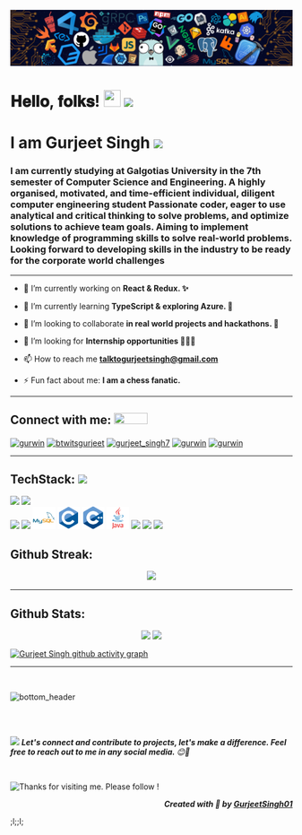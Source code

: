 
![Github Banner](https://github.com/Jaydeep-Yadav/Jaydeep-Yadav/blob/main/banner.png)


<!--<div align = "center">

  <img src = "https://i.pinimg.com/originals/ab/c4/5b/abc45b9c356fbb846632f010aa3a44ef.gif" width = "90%" height = "60%" align = "center"/>

</div>-->

<h1> 𝐇𝐞𝐥𝐥𝐨, 𝐟𝐨𝐥𝐤𝐬!  <img src="https://raw.githubusercontent.com/MartinHeinz/MartinHeinz/master/wave.gif" width="30px" height="30px" /> <img src="https://thumbs.gfycat.com/YoungWeakCanadagoose-max-1mb.gif" width="220px"></h1>

<h1> I am Gurjeet Singh <img src="https://emoji.slack-edge.com/T0172CCPGUW/party-blob/d7253707fa13e9ee.gif" width="30"/></h1>
<h3> I am currently studying at Galgotias University in the 7th semester of Computer Science and Engineering. A highly organised, motivated, and time-efficient individual, diligent computer engineering student Passionate coder, eager to use analytical and critical thinking to solve problems, and optimize solutions to achieve team goals. Aiming to implement knowledge of programming skills to solve real-world problems. Looking forward to developing skills in the industry to be ready for the corporate world challenges</h3>

---

- 🔭 I’m currently working on **React & Redux. ✨**

- 🌱 I’m currently learning **TypeScript & exploring Azure. 🚀**

- 👯 I’m looking to collaborate  **in real world projects and hackathons. 🤗**

- 🤝 I’m looking for **Internship opportunities 🧑‍💻🔥**

- 📫 How to reach me **talktogurjeetsingh@gmail.com**

- ⚡ Fun fact about me: **I am a chess fanatic.**

---

 ## **Connect with me:**  <img src='https://raw.githubusercontent.com/ShahriarShafin/ShahriarShafin/main/Assets/handshake.gif' width="60" height="20"> </h3>
<p align="left">
<a href="https://linkedin.com/in/gurwin" target="blank"><img align="center" src="https://raw.githubusercontent.com/rahuldkjain/github-profile-readme-generator/master/src/images/icons/Social/linked-in-alt.svg" alt="gurwin" height="30" width="40" /></a>
<a href="https://instagram.com/btwitsgurjeet" target="blank"><img align="center" src="https://raw.githubusercontent.com/rahuldkjain/github-profile-readme-generator/master/src/images/icons/Social/instagram.svg" alt="btwitsgurjeet" height="30" width="40" /></a>
<a href="https://www.hackerrank.com/gurjeet_singh7" target="blank"><img align="center" src="https://raw.githubusercontent.com/rahuldkjain/github-profile-readme-generator/master/src/images/icons/Social/hackerrank.svg" alt="gurjeet_singh7" height="30" width="40" /></a>
<a href="https://www.leetcode.com/gurwin" target="blank"><img align="center" src="https://raw.githubusercontent.com/rahuldkjain/github-profile-readme-generator/master/src/images/icons/Social/leet-code.svg" alt="gurwin" height="30" width="40" /></a>
<a href="https://auth.geeksforgeeks.org/user/gurwin" target="blank"><img align="center" src="https://raw.githubusercontent.com/rahuldkjain/github-profile-readme-generator/master/src/images/icons/Social/geeks-for-geeks.svg" alt="gurwin" height="30" width="40" /></a>
</p>

---


<!-- <h3 align="left">Languages and Tools:</h3>
<p align="left"> <a href="https://developer.android.com" target="_blank" rel="noreferrer"> <img src="https://raw.githubusercontent.com/devicons/devicon/master/icons/android/android-original-wordmark.svg" alt="android" width="40" height="40"/> </a> <a href="https://www.w3schools.com/css/" target="_blank" rel="noreferrer"> <img src="https://raw.githubusercontent.com/devicons/devicon/master/icons/css3/css3-original-wordmark.svg" alt="css3" width="40" height="40"/> </a> <a href="https://www.djangoproject.com/" target="_blank" rel="noreferrer"> <img src="https://raw.githubusercontent.com/devicons/devicon/master/icons/django/django-original.svg" alt="django" width="40" height="40"/> </a> <a href="https://flutter.dev" target="_blank" rel="noreferrer"> <img src="https://www.vectorlogo.zone/logos/flutterio/flutterio-icon.svg" alt="flutter" width="40" height="40"/> </a> <a href="https://git-scm.com/" target="_blank" rel="noreferrer"> <img src="https://www.vectorlogo.zone/logos/git-scm/git-scm-icon.svg" alt="git" width="40" height="40"/> </a> <a href="https://www.w3.org/html/" target="_blank" rel="noreferrer"> <img src="https://raw.githubusercontent.com/devicons/devicon/master/icons/html5/html5-original-wordmark.svg" alt="html5" width="40" height="40"/> </a> <a href="https://www.java.com" target="_blank" rel="noreferrer"> <img src="https://raw.githubusercontent.com/devicons/devicon/master/icons/java/java-original.svg" alt="java" width="40" height="40"/> </a> <a href="https://developer.mozilla.org/en-US/docs/Web/JavaScript" target="_blank" rel="noreferrer"> <img src="https://raw.githubusercontent.com/devicons/devicon/master/icons/javascript/javascript-original.svg" alt="javascript" width="40" height="40"/> </a> <a href="https://www.mongodb.com/" target="_blank" rel="noreferrer"> <img src="https://raw.githubusercontent.com/devicons/devicon/master/icons/mongodb/mongodb-original-wordmark.svg" alt="mongodb" width="40" height="40"/> </a> <a href="https://www.mysql.com/" target="_blank" rel="noreferrer"> <img src="https://raw.githubusercontent.com/devicons/devicon/master/icons/mysql/mysql-original-wordmark.svg" alt="mysql" width="40" height="40"/> </a> <a href="https://nodejs.org" target="_blank" rel="noreferrer"> <img src="https://raw.githubusercontent.com/devicons/devicon/master/icons/nodejs/nodejs-original-wordmark.svg" alt="nodejs" width="40" height="40"/> </a> <a href="https://opencv.org/" target="_blank" rel="noreferrer"> <img src="https://www.vectorlogo.zone/logos/opencv/opencv-icon.svg" alt="opencv" width="40" height="40"/> </a> <a href="https://pandas.pydata.org/" target="_blank" rel="noreferrer"> <img src="https://raw.githubusercontent.com/devicons/devicon/2ae2a900d2f041da66e950e4d48052658d850630/icons/pandas/pandas-original.svg" alt="pandas" width="40" height="40"/> </a> <a href="https://www.python.org" target="_blank" rel="noreferrer"> <img src="https://raw.githubusercontent.com/devicons/devicon/master/icons/python/python-original.svg" alt="python" width="40" height="40"/> </a> <a href="https://reactjs.org/" target="_blank" rel="noreferrer"> <img src="https://raw.githubusercontent.com/devicons/devicon/master/icons/react/react-original-wordmark.svg" alt="react" width="40" height="40"/> </a> </p> -->



## **TechStack:** <img src = "https://media2.giphy.com/media/QssGEmpkyEOhBCb7e1/giphy.gif?cid=ecf05e47a0n3gi1bfqntqmob8g9aid1oyj2wr3ds3mg700bl&rid=giphy.gif" width = 30> 
<code><img height="40" src="https://i.giphy.com/media/XAxylRMCdpbEWUAvr8/giphy.webp"></code>
<code><img height="40" src="https://i.giphy.com/media/fsEaZldNC8A1PJ3mwp/giphy.webp"></code>
<code> <img src="https://media3.giphy.com/media/ln7z2eWriiQAllfVcn/200w.webp" height="40"></code>
<code><img height="40" src="https://i.giphy.com/media/eNAsjO55tPbgaor7ma/200w.webp"></code>
<code><img height="40" src="https://raw.githubusercontent.com/devicons/devicon/2ae2a900d2f041da66e950e4d48052658d850630/icons/mysql/mysql-original-wordmark.svg"></code>
<code><img height="40" src="https://raw.githubusercontent.com/devicons/devicon/master/icons/c/c-original.svg"></code>
<code><img height="40" src="https://raw.githubusercontent.com/devicons/devicon/master/icons/cplusplus/cplusplus-original.svg"></code>
<code><img height="40" src="https://raw.githubusercontent.com/devicons/devicon/2ae2a900d2f041da66e950e4d48052658d850630/icons/java/java-original-wordmark.svg"></code>
<code><img height="20" src="https://i.giphy.com/media/kH1DBkPNyZPOk0BxrM/giphy.webp"></code>
<code><img height="40" src="https://i.giphy.com/media/KzJkzjggfGN5Py6nkT/giphy.webp"></code>
<code><img height="40" src="https://i.giphy.com/media/kdFc8fubgS31b8DsVu/giphy.webp"></code> 


## **Github Streak:**
<p align = "center">
  <img src = "https://github-readme-streak-stats.herokuapp.com/?user=GurjeetSingh01&line_height=40&theme=algolia">
</p>

<!-- <br>
<p><img align="left" src="https://github-readme-stats.vercel.app/api/top-langs?username=gurjeetsingh01&show_icons=true&locale=en&layout=compact&theme=dark" alt="gurjeetsingh01"/></p> -->
<!-- <p><img align="center" src="https://github-readme-streak-stats.herokuapp.com/?user=gurjeetsingh01&theme=dark" alt="gurjeetsingh01"/></p>
 -->

---

<!-- ## **GitHub Stats:**

<p align="center">
 
 <img src="https://github-readme-stats.vercel.app/api?username=GurjeetSingh01&show_icons=true&hide_border=true&bg_color=00000000&text_color=3498db&hide=issues&" alt="Gurjeet Singh" />
 
 <p align = "center">
  <img src = "https://activity-graph.herokuapp.com/graph?username=GurjeetSingh01&theme=algolia" align = "center">
</p>
 -->
## **Github Stats:**

<p align="center">
  
  <img src="https://github-readme-stats.vercel.app/api?username=GurjeetSingh01&hide=stars&show_icons=true&line_height=48&theme=algolia">
  <img src="https://github-readme-stats.vercel.app/api/top-langs/?username=GurjeetSingh01&count_private=true&line_height=40&theme=algolia">
  
  
 <!-- <p align = "center">
  <img src = "https://activity-graph.herokuapp.com/graph?username=GurjeetSingh01&theme=react-dark" align = "center">
</p> -->
  [![Gurjeet Singh github activity graph](https://activity-graph.herokuapp.com/graph?username=GurjeetSingh01&theme=react-dark)](https://github.com/ashutosh00710/github-readme-activity-graph)

 ---

<br>

![bottom_header](https://user-images.githubusercontent.com/55250674/173758775-ec41c80a-7b8f-409d-b97a-c5be0a1f165f.svg)
 
 <br>
 <br>

<img src="https://media.giphy.com/media/LnQjpWaON8nhr21vNW/giphy.gif" width="60"> <em><b>Let's connect and contribute to projects, let's make a difference. Feel free to reach out to me in any social media. </b> 😊💜</em>

<br>

<img height="120" alt="Thanks for visiting me. Please follow !" width="100%" src="https://raw.githubusercontent.com/BrunnerLivio/brunnerlivio/master/images/marquee.svg" /> <br />

<p align="right" > <em><b>Created with 🖤 by <a href="https://github.com/GurjeetSingh01">GurjeetSingh01</a></p></b></em>

<!-- <p align="right" > <img src="https://komarev.com/ghpvc/?username=GurjeetSingh01&label=Profile%20views&color=0e75b6&style=flat" alt="GurjeetSingh01" /> </p> -->
  
  
  ;l;;l;

